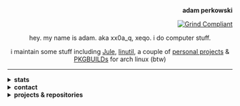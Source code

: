 <!--

Copyright © 2025 Adam Perkowski
This file is licensed under CC BY 4.0
See the LICENSE file for details

The license does not apply to the following files:
ecc_pub_key
rsa_pub_key

-->

<div align="right">

<b>adam perkowski</b>

[![Grind Compliant](https://img.shields.io/badge/Grind-Compliant-blue)](https://github.com/The-Grindhouse/guidelines)

</div>

<div align="center">

hey. my name is adam. aka xx0a_q, xeqo. i do computer stuff.

i maintain some stuff including [Jule], [linutil], a couple of [personal projects](#projects) & [PKGBUILDs] for arch linux (btw)

---

</div>

<details>
<summary><b>stats</b></summary>

<br>

<div align="center">

[![📊 WakaTime stats](https://github-readme-stats.vercel.app/api/wakatime?username=adamperkowski&layout=compact&theme=transparent&langs_count=12)](https://wakatime.com/@adamperkowski)

</div>
</details>

<details>
<summary><b>contact</b></summary>

<br>

<div align="center">

<adas1per@protonmail.com>

Discord • <a href="https://discord.com/users/1101820235566305290" target="_blank">@x.eqo</a><br>
Matrix • <a href="https://matrix.to/#/@xx0a_q:matrix.org" target="_blank">@xx0a_q:matrix.org</a>

[🌐 Website][my website] • [▶️ YouTube](https://youtube.com/channel/UC6dT__PRcG08t284qp6jRiQ) • [📽️ Twitch](https://twitch.tv/adamperkowski) • [🦋 Bluesky](https://bsky.app/profile/adamperkowski.dev)

<b>

[`00F6 1623 FB56 BC5B B709  4E63 4CE6 C117 2DF6 BE79`](ecc_pub_key)<br>
[`5A53 0832 DA91 20B0 CA57  DDB6 7CBD B58E CF1D 3478`](rsa_pub_key)

</b>

[donate](https://adamperkowski.dev/donate)

</div>
</details>

<details>
<summary><b>projects & repositories</b></summary>

<br>

<div align="center" id="projects">

| emoji | name          | description                                         | language               |
|-------|---------------|-----------------------------------------------------|------------------------|
| 🚦    | [nvrs]        | fast new version checker for software releases      | Rust                   |
| 🌄    | [HighlightOS] | x86_64 OS (kernel) made from scratch                | Rust, ASM              |
| 🗳️    | [snapbox]     | HTTP Client Library for [Jule]                      | [Jule], C++            |
| >_    | [CLIQ]        | CLI library for [Jule]                              | [Jule]                 |
| ⬆️    | [jpu]         | fast and lightweight ProtonUp alternative           | [Jule], C              |
| 🐧    | [linutil]     | distro-agnostic toolbox for simplifying Linux tasks | Rust, Shell            |
|       | [jule.nvim]   | official [Jule] plugin for Neovim                   | Lua, Vim               |
| 📦    | [PKGBUILDs]   | sources of AUR packages i maintain                  | Shell                  |
| 🪟    | [dwm]         | my build of dwm + some dotfiles                     | C, Shell               |
| 🌐    | [website]     | source of [adamperkowski.dev][my website]           | Rust, HTML, SCSS, JS   |

</div>
</details>

[nvrs]: https://github.com/adamperkowski/nvrs
[HighlightOS]: https://github.com/adamperkowski/highlightos
[snapbox]: https://github.com/adamperkowski/snapbox
[CLIQ]: https://github.com/adamperkowski/cliq
[jpu]: https://github.com/adamperkowski/jpu
[linutil]: https://github.com/christitustech/linutil
[jule.nvim]: https://github.com/julelang/jule.nvim
[PKGBUILDs]: https://github.com/adamperkowski/PKGBUILDs
[dwm]: https://github.com/adamperkowski/dwm
[my website]: https://adamperkowski.dev
[website]: https://github.com/adamperkowski/website

[Jule]: https://jule.dev
